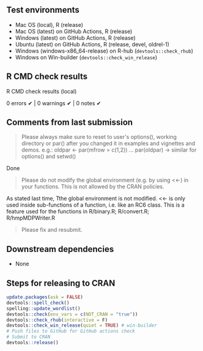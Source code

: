 ## Test environments
* Mac OS (local), R (release)
* Mac OS (latest) on GitHub Actions, R (release)
* Windows (latest) on GitHub Actions, R (release)
* Ubuntu (latest) on GitHub Actions, R (release, devel, oldrel-1)
* Windows (windows-x86_64-release) on R-hub (`devtools::check_rhub`)
* Windows on Win-builder (`devtools::check_win_release`)


## R CMD check results
R CMD check results (local)

0 errors ✔ | 0 warnings ✔ | 0 notes ✔


## Comments from last submission

> Please always make sure to reset to user's options(), working directory
or par() after you changed it in examples and vignettes and demos.
e.g.:
oldpar <- par(mfrow = c(1,2))
...
par(oldpar)
-> similar for options() and setwd()

Done

> Please do not modify the global environment (e.g. by using <<-) in your
functions. This is not allowed by the CRAN policies. 

As stated last time, Tthe global environment is not modified. <<- is only used inside 
sub-functions of a function, i.e. like an RC6 class. This is a feature
used for the functions in R/binary.R; R/convert.R; R/hmpMDPWriter.R

> Please fix and resubmit.



## Downstream dependencies
* None


## Steps for releasing to CRAN
```r
update.packages(ask = FALSE)
devtools::spell_check()
spelling::update_wordlist()
devtools::check(env_vars = c(NOT_CRAN = "true"))
devtools::check_rhub(interactive = F)
devtools::check_win_release(quiet = TRUE) # win-builder
# Push files to GitHub for GitHub actions check
# Submit to CRAN
devtools::release()
```

